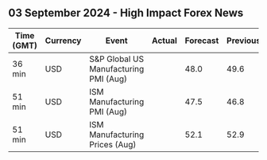## 03 September 2024 - High Impact Forex News

| Time (GMT) | Currency | Event | Actual | Forecast | Previous |
|------|----------|-------|--------|----------|----------|
| 36 min | USD | S&P Global US Manufacturing PMI (Aug) |  | 48.0 | 49.6 |
| 51 min | USD | ISM Manufacturing PMI (Aug) |  | 47.5 | 46.8 |
| 51 min | USD | ISM Manufacturing Prices (Aug) |  | 52.1 | 52.9 |
